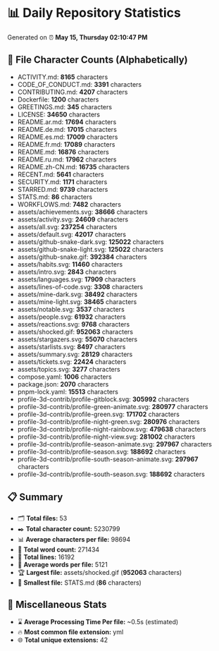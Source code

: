 # 📊 Daily Repository Statistics
Generated on ⏰ **May 15, Thursday 02:10:47 PM**

## 📂 File Character Counts (Alphabetically)
- ACTIVITY.md: **8165** characters
- CODE_OF_CONDUCT.md: **3391** characters
- CONTRIBUTING.md: **4207** characters
- Dockerfile: **1200** characters
- GREETINGS.md: **345** characters
- LICENSE: **34650** characters
- README.ar.md: **17694** characters
- README.de.md: **17015** characters
- README.es.md: **17009** characters
- README.fr.md: **17089** characters
- README.md: **16876** characters
- README.ru.md: **17962** characters
- README.zh-CN.md: **16735** characters
- RECENT.md: **5641** characters
- SECURITY.md: **1171** characters
- STARRED.md: **9739** characters
- STATS.md: **86** characters
- WORKFLOWS.md: **7482** characters
- assets/achievements.svg: **38666** characters
- assets/activity.svg: **24609** characters
- assets/all.svg: **237254** characters
- assets/default.svg: **42017** characters
- assets/github-snake-dark.svg: **125022** characters
- assets/github-snake-light.svg: **125022** characters
- assets/github-snake.gif: **392384** characters
- assets/habits.svg: **11460** characters
- assets/intro.svg: **2843** characters
- assets/languages.svg: **17909** characters
- assets/lines-of-code.svg: **3308** characters
- assets/mine-dark.svg: **38492** characters
- assets/mine-light.svg: **38465** characters
- assets/notable.svg: **3537** characters
- assets/people.svg: **61932** characters
- assets/reactions.svg: **9768** characters
- assets/shocked.gif: **952063** characters
- assets/stargazers.svg: **55070** characters
- assets/starlists.svg: **8497** characters
- assets/summary.svg: **28129** characters
- assets/tickets.svg: **22424** characters
- assets/topics.svg: **3277** characters
- compose.yaml: **1006** characters
- package.json: **2070** characters
- pnpm-lock.yaml: **15513** characters
- profile-3d-contrib/profile-gitblock.svg: **305992** characters
- profile-3d-contrib/profile-green-animate.svg: **280977** characters
- profile-3d-contrib/profile-green.svg: **171702** characters
- profile-3d-contrib/profile-night-green.svg: **280976** characters
- profile-3d-contrib/profile-night-rainbow.svg: **479638** characters
- profile-3d-contrib/profile-night-view.svg: **281002** characters
- profile-3d-contrib/profile-season-animate.svg: **297967** characters
- profile-3d-contrib/profile-season.svg: **188692** characters
- profile-3d-contrib/profile-south-season-animate.svg: **297967** characters
- profile-3d-contrib/profile-south-season.svg: **188692** characters

## 📋 Summary
- 🗂️ **Total files:** 53
- ✒️ **Total character count:** 5230799
- 📊 **Average characters per file:** 98694
- 📝 **Total word count:** 271434
- 🧾 **Total lines:** 16192
- 📐 **Average words per file:** 5121
- 🏆 **Largest file:** assets/shocked.gif (**952063** characters)
- 🥉 **Smallest file:** STATS.md (**86** characters)

## 🌟 Miscellaneous Stats
- ⌛ **Average Processing Time Per file:** ~0.5s (estimated)
- 🔥 **Most common file extension:** yml
- 🌐 **Total unique extensions:** 42
